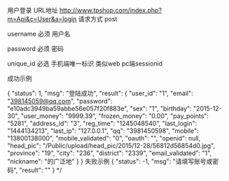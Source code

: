 用户登录
URL地址
http://www.tpshop.com/index.php?m=Api&c=User&a=login
请求方式
post
 
username
必须
用户名

password
必须
密码

unique_id	必选	手机端唯一标识 类似web pc端sessionid

成功示例
 
 {
    "status": 1,
    "msg": "登陆成功",
    "result": {
        "user_id": "1",
        "email": "398145059@qq.com",
        "password": "e10adc3949ba59abbe56e057f20f883e",
        "sex": "1",
        "birthday": "2015-12-30",
        "user_money": "9999.39",
        "frozen_money": "0.00",
        "pay_points": "5281",
        "address_id": "3",
        "reg_time": "1245048540",
        "last_login": "1444134213",
        "last_ip": "127.0.0.1",
        "qq": "3981450598",
        "mobile": "13800138000",
        "mobile_validated": "0",
        "oauth": "",
        "openid": null,
        "head_pic": "/Public/upload/head_pic/2015/12-28/56812d56854d0.jpg",
        "province": "19",
        "city": "236",
        "district": "2339",
        "email_validated": "1",
        "nickname": "的广泛地"
    }
}
失败示例
{
    "status": -1,
    "msg": "请填写账号或密码",
    "result": ""
}
*/